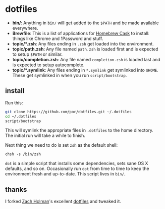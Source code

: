 # dotfiles

- **bin/**: Anything in `bin/` will get added to the `$PATH` and be made available everywhere.
- **Brewfile**: This is a list of applications for [Homebrew Cask](http://caskroom.io) to install: things like Chrome and 1Password and stuff.
- **topic/\*.zsh**: Any files ending in `.zsh` get loaded into the environment.
- **topic/path.zsh**: Any file named `path.zsh` is loaded first and is expected to setup `$PATH` or similar.
- **topic/completion.zsh**: Any file named `completion.zsh` is loaded last and is expected to setup autocomplete.
- **topic/\*.symlink**: Any files ending in `*.symlink` get symlinked into `$HOME`. These get symlinked in when you run `script/bootstrap`.

## install

Run this:

```sh
git clone https://github.com/por/dotfiles.git ~/.dotfiles
cd ~/.dotfiles
script/bootstrap
```

This will symlink the appropriate files in `.dotfiles` to the home directory. The initial run will take a while to finish.

Next thing we need to do is set `zsh` as the default shell:

```
chsh -s /bin/zsh
```

`dot` is a simple script that installs some dependencies, sets sane OS X
defaults, and so on. Occasionally run `dot` from time to time to keep the environment fresh and up-to-date. This script lives in `bin/`.

## thanks

I forked [Zach Holman](http://github.com/holman)'s excellent [dotfiles](http://github.com/holman/dotfiles) and tweaked it.
